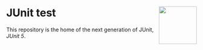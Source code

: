 # <img src="https://junit.org/junit5/assets/img/junit5-logo.png" align="right" width="100">JUnit test

This repository is the home of the next generation of JUnit, _JUnit 5_.


